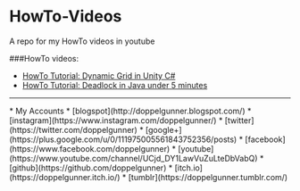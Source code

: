 # HowTo-Videos
A repo for my HowTo videos in youtube

###HowTo videos:
* [HowTo Tutorial: Dynamic Grid in Unity C#](https://youtu.be/ABEwdnne9AI)
* [HowTo Tutorial: Deadlock in Java under 5 minutes](https://youtu.be/ur_THx9lSj0)
<hr>
* My Accounts 
  * [blogspot](http://doppelgunner.blogspot.com/)
  * [instagram](https://www.instagram.com/doppelgunner/)
  * [twitter](https://twitter.com/doppelgunner)
  * [google+](https://plus.google.com/u/0/111975005561843752356/posts)
  * [facebook](https://www.facebook.com/doppelgunner)
  * [youtube](https://www.youtube.com/channel/UCjd_DY1LawVuZuLteDbVabQ)
  * [github](https://github.com/doppelgunner)
  * [itch.io](https://doppelgunner.itch.io/)
  * [tumblr](https://doppelgunner.tumblr.com/)
